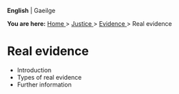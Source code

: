 **English** |  Gaeilge 

**You are here:** [ Home ](/en/) > [ Justice ](/en/justice/) > [ Evidence
](/en/justice/evidence/) > Real evidence

#  Real evidence

  * Introduction 
  * Types of real evidence 
  * Further information 
